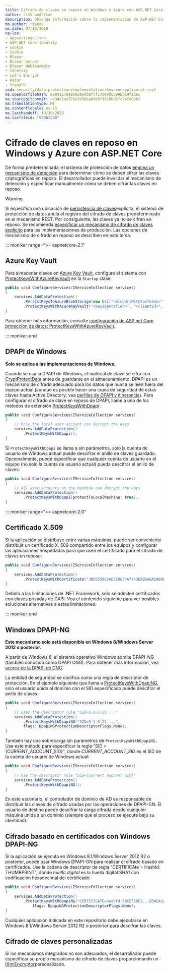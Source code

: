 ```yaml
---
title: Cifrado de claves en reposo en Windows y Azure con ASP.NET Core
author: rick-anderson
description: Obtenga información sobre la implementación de ASP.NET Core el cifrado de claves de protección de datos en reposo.
ms.author: riande
ms.date: 07/16/2018
no-loc:
- appsettings.json
- ASP.NET Core Identity
- cookie
- Cookie
- Blazor
- Blazor Server
- Blazor WebAssembly
- Identity
- Let's Encrypt
- Razor
- SignalR
uid: security/data-protection/implementation/key-encryption-at-rest
ms.openlocfilehash: e2841278e8262e6dbbfcf172e0b6599bb19f1d6c
ms.sourcegitcommit: ca34c1ac578e7d3daa0febf1810ba5fc74f60bbf
ms.translationtype: MT
ms.contentlocale: es-ES
ms.lasthandoff: 10/30/2020
ms.locfileid: "93061280"
---
```

# <a name="key-encryption-at-rest-in-windows-and-azure-using-aspnet-core"></a>Cifrado de claves en reposo en Windows y Azure con ASP.NET Core

De forma predeterminada, el sistema de protección de datos [emplea un mecanismo de detección](xref:security/data-protection/configuration/default-settings) para determinar cómo se deben cifrar las claves criptográficas en reposo. El desarrollador puede invalidar el mecanismo de detección y especificar manualmente cómo se deben cifrar las claves en reposo.

> [!WARNING]
> Si especifica una ubicación de [persistencia de claves](xref:security/data-protection/implementation/key-storage-providers)explícita, el sistema de protección de datos anula el registro del cifrado de claves predeterminado en el mecanismo REST. Por consiguiente, las claves ya no se cifran en reposo. Se recomienda [especificar un mecanismo de cifrado de claves explícito](xref:security/data-protection/implementation/key-encryption-at-rest) para las implementaciones de producción. Las opciones de mecanismo de cifrado en reposo se describen en este tema.

::: moniker range=">= aspnetcore-2.1"

## <a name="azure-key-vault"></a>Azure Key Vault

Para almacenar claves en [Azure Key Vault](https://azure.microsoft.com/services/key-vault/), configure el sistema con [ProtectKeysWithAzureKeyVault](/dotnet/api/microsoft.aspnetcore.dataprotection.azuredataprotectionbuilderextensions.protectkeyswithazurekeyvault) en la `Startup` clase:

```csharp
public void ConfigureServices(IServiceCollection services)
{
    services.AddDataProtection()
        .PersistKeysToAzureBlobStorage(new Uri("<blobUriWithSasToken>"))
        .ProtectKeysWithAzureKeyVault("<keyIdentifier>", "<clientId>", "<clientSecret>");
}
```

Para obtener más información, consulte [configuración de ASP.net Core protección de datos: ProtectKeysWithAzureKeyVault](xref:security/data-protection/configuration/overview#protectkeyswithazurekeyvault).

::: moniker-end

## <a name="windows-dpapi"></a>DPAPI de Windows

**Solo se aplica a las implementaciones de Windows.**

Cuando se usa la DPAPI de Windows, el material de clave se cifra con [CryptProtectData](/windows/desktop/api/dpapi/nf-dpapi-cryptprotectdata) antes de guardarse en el almacenamiento. DPAPI es un mecanismo de cifrado adecuado para los datos que nunca se leen fuera del equipo actual (aunque es posible hacer una copia de seguridad de estas claves hasta Active Directory; vea [perfiles de DPAPI y itinerancia](https://support.microsoft.com/kb/309408/#6)). Para configurar el cifrado de clave en reposo de DPAPI, llame a uno de los métodos de extensión [ProtectKeysWithDpapi](/dotnet/api/microsoft.aspnetcore.dataprotection.dataprotectionbuilderextensions.protectkeyswithdpapi) :

```csharp
public void ConfigureServices(IServiceCollection services)
{
    // Only the local user account can decrypt the keys
    services.AddDataProtection()
        .ProtectKeysWithDpapi();
}
```

Si `ProtectKeysWithDpapi` se llama a sin parámetros, solo la cuenta de usuario de Windows actual puede descifrar el anillo de claves guardado. Opcionalmente, puede especificar que cualquier cuenta de usuario en el equipo (no solo la cuenta de usuario actual) pueda descifrar el anillo de claves:

```csharp
public void ConfigureServices(IServiceCollection services)
{
    // All user accounts on the machine can decrypt the keys
    services.AddDataProtection()
        .ProtectKeysWithDpapi(protectToLocalMachine: true);
}
```

::: moniker range=">= aspnetcore-2.0"

## <a name="x509-certificate"></a>Certificado X.509

Si la aplicación se distribuye entre varias máquinas, puede ser conveniente distribuir un certificado X. 509 compartido entre los equipos y configurar las aplicaciones hospedadas para que usen el certificado para el cifrado de claves en reposo:

```csharp
public void ConfigureServices(IServiceCollection services)
{
    services.AddDataProtection()
        .ProtectKeysWithCertificate("3BCE558E2AD3E0E34A7743EAB5AEA2A9BD2575A0");
}
```

Debido a las limitaciones de .NET Framework, solo se admiten certificados con claves privadas de CAPI. Vea el contenido siguiente para ver posibles soluciones alternativas a estas limitaciones.

::: moniker-end

## <a name="windows-dpapi-ng"></a>Windows DPAPI-NG

**Este mecanismo solo está disponible en Windows 8/Windows Server 2012 o posterior.**

A partir de Windows 8, el sistema operativo Windows admite DPAPI-NG (también conocido como DPAPI CNG). Para obtener más información, vea [acerca de la DPAPI de CNG](/windows/desktop/SecCNG/cng-dpapi).

La entidad de seguridad se codifica como una regla de descriptor de protección. En el ejemplo siguiente que llama a [ProtectKeysWithDpapiNG](/dotnet/api/microsoft.aspnetcore.dataprotection.dataprotectionbuilderextensions.protectkeyswithdpaping), solo el usuario unido al dominio con el SID especificado puede descifrar el anillo de claves:

```csharp
public void ConfigureServices(IServiceCollection services)
{
    // Uses the descriptor rule "SID=S-1-5-21-..."
    services.AddDataProtection()
        .ProtectKeysWithDpapiNG("SID=S-1-5-21-...",
        flags: DpapiNGProtectionDescriptorFlags.None);
}
```

También hay una sobrecarga sin parámetros de `ProtectKeysWithDpapiNG` . Use este método para especificar la regla "SID = {CURRENT_ACCOUNT_SID}", donde *CURRENT_ACCOUNT_SID* es el SID de la cuenta de usuario de Windows actual:

```csharp
public void ConfigureServices(IServiceCollection services)
{
    // Use the descriptor rule "SID={current account SID}"
    services.AddDataProtection()
        .ProtectKeysWithDpapiNG();
}
```

En este escenario, el controlador de dominio de AD es responsable de distribuir las claves de cifrado usadas por las operaciones de DPAPI-GN. El usuario de destino puede descifrar la carga cifrada desde cualquier máquina unida a un dominio (siempre que el proceso se ejecute bajo su identidad).

## <a name="certificate-based-encryption-with-windows-dpapi-ng"></a>Cifrado basado en certificados con Windows DPAPI-NG

Si la aplicación se ejecuta en Windows 8.1/Windows Server 2012 R2 o posterior, puede usar Windows DPAPI-GN para realizar el cifrado basado en certificados. Use la cadena de descriptor de regla "CERTIFICAte = HashId: THUMBPRINT", donde *huella digital* es la huella digital SHA1 con codificación hexadecimal del certificado:

```csharp
public void ConfigureServices(IServiceCollection services)
{
    services.AddDataProtection()
        .ProtectKeysWithDpapiNG("CERTIFICATE=HashId:3BCE558E2...B5AEA2A9BD2575A0",
            flags: DpapiNGProtectionDescriptorFlags.None);
}
```

Cualquier aplicación indicada en este repositorio debe ejecutarse en Windows 8.1/Windows Server 2012 R2 o posterior para descifrar las claves.

## <a name="custom-key-encryption"></a>Cifrado de claves personalizadas

Si los mecanismos integrados no son adecuados, el desarrollador puede especificar su propio mecanismo de cifrado de claves proporcionando un [IXmlEncryptor](/dotnet/api/microsoft.aspnetcore.dataprotection.xmlencryption.ixmlencryptor)personalizado.
